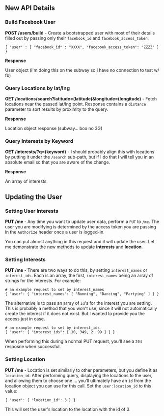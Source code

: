 ## New API Details

### Build Facebook User

**POST /users/build** - Create a bootstrapped user with most of their details filled out by passing only their `facebook_id` and `facebook_access_token`.

	{ "user" : { "facebook_id" : "XXXX", "facebook_access_token": "ZZZZ" } }

**Response**

User object (i'm doing this on the subway so I have no connection to test w/ fb)

### Query Locations by lat/lng

**GET /locations/search?latitude=(latitude)&longitude=(longitude)** - Fetch locations near the passed lat/lng point. Response contains a `distance` parameter to sort results by proximity to the query.

**Response** 

Location object response (subway… boo no 3G)

### Query Interests by Keyword

**GET /interests/?q=(keyword)** - I should probably align this with locations by putting it under the `/search` sub-path, but if I do that I will tell you in an absolute email so that you are aware of the change.

**Response**

An array of interests.

## Updating the User

### Setting User Interests

**PUT /me** - Any time you want to update user data, perform a `PUT` to `/me`. The user you are modifying is determined by the access token you are passing in the `Authorize` header once a user is logged-in.

You can put almost anything in this request and it will update the user. Let me demonstrate the new methods to update **interests** and **location**.

### Setting Interests

**PUT /me** - There are two ways to do this, by setting `interest_names` or `interest_ids`. Each is an array, the first, `interest_names` being an array of strings for the interests. For example:

	# an example request to set by interest_names
	{ "user": { "interest_names": [ "Running", "Dancing", "Partying" ] } }

The alternative is to pass an array of `id`'s for the interest you are setting. This is probably a method that you won't use, since it will not automatically create the interest if it does not exist. But I wanted to provide you the access just in case.

	# an example request to set by interest_ids
	{ "user": { "interest_ids": [ 10, 349, 2, 99 ] } }

When performing this during a normal PUT request, you'll see a `204` resposne when successful.

### Setting Location

**PUT /me** - Location is set similarly to other parameters, but you define it as `location_id`. After performing query, displaying the locations to the user, and allowing them to choose one … you'll ultimately have an `id` from the location object you can use for this call. Set the `user:location_id` to this value:

	{ "user": { "location_id": 3 } }

This will set the user's location to the location with the id of 3.


